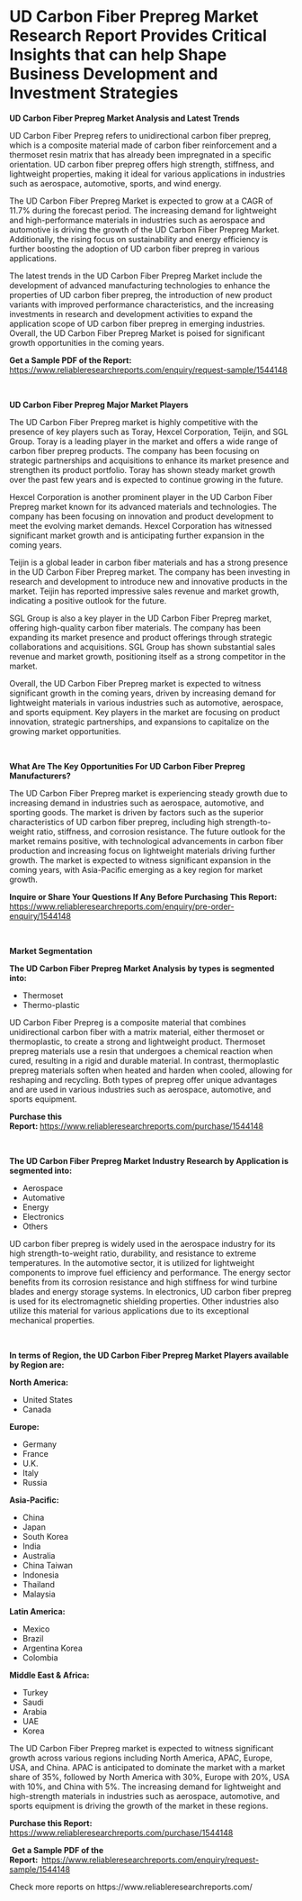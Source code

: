<p><h1>UD Carbon Fiber Prepreg Market Research Report Provides Critical Insights that can help Shape Business Development and Investment Strategies</h1></p><p><strong>UD Carbon Fiber Prepreg Market Analysis and Latest Trends</strong></p>
<p><p>UD Carbon Fiber Prepreg refers to unidirectional carbon fiber prepreg, which is a composite material made of carbon fiber reinforcement and a thermoset resin matrix that has already been impregnated in a specific orientation. UD carbon fiber prepreg offers high strength, stiffness, and lightweight properties, making it ideal for various applications in industries such as aerospace, automotive, sports, and wind energy.</p><p>The UD Carbon Fiber Prepreg Market is expected to grow at a CAGR of 11.7% during the forecast period. The increasing demand for lightweight and high-performance materials in industries such as aerospace and automotive is driving the growth of the UD Carbon Fiber Prepreg Market. Additionally, the rising focus on sustainability and energy efficiency is further boosting the adoption of UD carbon fiber prepreg in various applications.</p><p>The latest trends in the UD Carbon Fiber Prepreg Market include the development of advanced manufacturing technologies to enhance the properties of UD carbon fiber prepreg, the introduction of new product variants with improved performance characteristics, and the increasing investments in research and development activities to expand the application scope of UD carbon fiber prepreg in emerging industries. Overall, the UD Carbon Fiber Prepreg Market is poised for significant growth opportunities in the coming years.</p></p>
<p><strong>Get a Sample PDF of the Report:&nbsp;</strong> <a href="https://www.reliableresearchreports.com/enquiry/request-sample/1544148">https://www.reliableresearchreports.com/enquiry/request-sample/1544148</a></p>
<p>&nbsp;</p>
<p><strong>UD Carbon Fiber Prepreg Major Market Players</strong></p>
<p><p>The UD Carbon Fiber Prepreg market is highly competitive with the presence of key players such as Toray, Hexcel Corporation, Teijin, and SGL Group. Toray is a leading player in the market and offers a wide range of carbon fiber prepreg products. The company has been focusing on strategic partnerships and acquisitions to enhance its market presence and strengthen its product portfolio. Toray has shown steady market growth over the past few years and is expected to continue growing in the future.</p><p>Hexcel Corporation is another prominent player in the UD Carbon Fiber Prepreg market known for its advanced materials and technologies. The company has been focusing on innovation and product development to meet the evolving market demands. Hexcel Corporation has witnessed significant market growth and is anticipating further expansion in the coming years.</p><p>Teijin is a global leader in carbon fiber materials and has a strong presence in the UD Carbon Fiber Prepreg market. The company has been investing in research and development to introduce new and innovative products in the market. Teijin has reported impressive sales revenue and market growth, indicating a positive outlook for the future.</p><p>SGL Group is also a key player in the UD Carbon Fiber Prepreg market, offering high-quality carbon fiber materials. The company has been expanding its market presence and product offerings through strategic collaborations and acquisitions. SGL Group has shown substantial sales revenue and market growth, positioning itself as a strong competitor in the market.</p><p>Overall, the UD Carbon Fiber Prepreg market is expected to witness significant growth in the coming years, driven by increasing demand for lightweight materials in various industries such as automotive, aerospace, and sports equipment. Key players in the market are focusing on product innovation, strategic partnerships, and expansions to capitalize on the growing market opportunities.</p></p>
<p>&nbsp;</p>
<p><strong>What Are The Key Opportunities For UD Carbon Fiber Prepreg Manufacturers?</strong></p>
<p><p>The UD Carbon Fiber Prepreg market is experiencing steady growth due to increasing demand in industries such as aerospace, automotive, and sporting goods. The market is driven by factors such as the superior characteristics of UD carbon fiber prepreg, including high strength-to-weight ratio, stiffness, and corrosion resistance. The future outlook for the market remains positive, with technological advancements in carbon fiber production and increasing focus on lightweight materials driving further growth. The market is expected to witness significant expansion in the coming years, with Asia-Pacific emerging as a key region for market growth.</p></p>
<p><strong>Inquire or Share Your Questions If Any Before Purchasing This Report:</strong> <a href="https://www.reliableresearchreports.com/enquiry/pre-order-enquiry/1544148">https://www.reliableresearchreports.com/enquiry/pre-order-enquiry/1544148</a></p>
<p>&nbsp;</p>
<p><strong>Market Segmentation</strong></p>
<p><strong>The UD Carbon Fiber Prepreg Market Analysis by types is segmented into:</strong></p>
<p><ul><li>Thermoset</li><li>Thermo-plastic</li></ul></p>
<p><p>UD Carbon Fiber Prepreg is a composite material that combines unidirectional carbon fiber with a matrix material, either thermoset or thermoplastic, to create a strong and lightweight product. Thermoset prepreg materials use a resin that undergoes a chemical reaction when cured, resulting in a rigid and durable material. In contrast, thermoplastic prepreg materials soften when heated and harden when cooled, allowing for reshaping and recycling. Both types of prepreg offer unique advantages and are used in various industries such as aerospace, automotive, and sports equipment.</p></p>
<p><strong>Purchase this Report:&nbsp;</strong><a href="https://www.reliableresearchreports.com/purchase/1544148">https://www.reliableresearchreports.com/purchase/1544148</a></p>
<p>&nbsp;</p>
<p><strong>The UD Carbon Fiber Prepreg Market Industry Research by Application is segmented into:</strong></p>
<p><ul><li>Aerospace</li><li>Automative</li><li>Energy</li><li>Electronics</li><li>Others</li></ul></p>
<p><p>UD carbon fiber prepreg is widely used in the aerospace industry for its high strength-to-weight ratio, durability, and resistance to extreme temperatures. In the automotive sector, it is utilized for lightweight components to improve fuel efficiency and performance. The energy sector benefits from its corrosion resistance and high stiffness for wind turbine blades and energy storage systems. In electronics, UD carbon fiber prepreg is used for its electromagnetic shielding properties. Other industries also utilize this material for various applications due to its exceptional mechanical properties.</p></p>
<p>&nbsp;</p>
<p><strong>In terms of Region, the UD Carbon Fiber Prepreg Market Players available by Region are:</strong></p>
<p>
    <p> <strong> North America: </strong>
        <ul>
            <li>United States</li>
            <li>Canada</li>
        </ul>
        </p> 
    <p> <strong> Europe: </strong>
        <ul>
            <li>Germany</li>
            <li>France</li>
            <li>U.K.</li>
            <li>Italy</li>
            <li>Russia</li>
        </ul>
        </p> 
    <p> <strong> Asia-Pacific: </strong>
        <ul>
            <li>China</li>
            <li>Japan</li>
            <li>South Korea</li>
            <li>India</li>
            <li>Australia</li>
            <li>China Taiwan</li>
            <li>Indonesia</li>
            <li>Thailand</li>
            <li>Malaysia</li>
        </ul>
        </p> 
    <p> <strong> Latin America: </strong>
        <ul>
            <li>Mexico</li>
            <li>Brazil</li>
            <li>Argentina Korea</li>
            <li>Colombia</li>
        </ul>
        </p> 
    <p> <strong> Middle East & Africa: </strong>
        <ul>
            <li>Turkey</li>
            <li>Saudi</li>
            <li>Arabia</li>
            <li>UAE</li>
            <li>Korea</li>
        </ul>
    </p>
    </p>
<p><p>The UD Carbon Fiber Prepreg market is expected to witness significant growth across various regions including North America, APAC, Europe, USA, and China. APAC is anticipated to dominate the market with a market share of 35%, followed by North America with 30%, Europe with 20%, USA with 10%, and China with 5%. The increasing demand for lightweight and high-strength materials in industries such as aerospace, automotive, and sports equipment is driving the growth of the market in these regions.</p></p>
<p><strong>Purchase this Report: </strong><a href="https://www.reliableresearchreports.com/purchase/1544148">https://www.reliableresearchreports.com/purchase/1544148</a></p>
<p>&nbsp;<strong>Get a Sample PDF of the Report:&nbsp;&nbsp;</strong><a href="https://www.reliableresearchreports.com/enquiry/request-sample/1544148">https://www.reliableresearchreports.com/enquiry/request-sample/1544148</a></p>
<p><strong></strong></p>
<p>Check more reports on https://www.reliableresearchreports.com/</p>